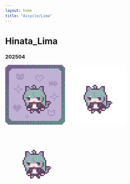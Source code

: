 ```yaml
---
layout: home
title: "Aisycle/Lima"
---
```

# Hinata_Lima
### 202504
![Lima192gif](img/lima/lima_192.gif)
![Lima192xgif](img/lima/lima_192_x.gif)


![limapng](img/lima/lima.png)
